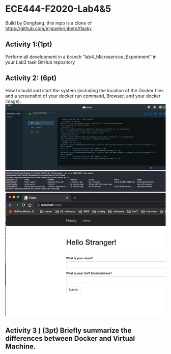 # ECE444-F2020-Lab4&5
 Build by Dongfang. this repo is a clone of https://github.com/miguelgrinberg/flasky 



## Activity 1:(1pt) 
Perform all development in a branch "lab4_Microservice_Experiment" in your Lab3 task GitHub repository
## Activity 2: (6pt) 
How to build and start the system (including the location of the Docker files and a screenshot of your docker run command, Browser, and your docker image).
<img src="https://github.com/kmomuphnie/ECE444-F2020-Lab3/blob/lab4_Microservice_Experiment/img/docker_container_log.png" width="700">
<img src="https://github.com/kmomuphnie/ECE444-F2020-Lab3/blob/lab4_Microservice_Experiment/img/docker_image_status.png" width="700">
<img src="https://github.com/kmomuphnie/ECE444-F2020-Lab3/blob/lab4_Microservice_Experiment/img/localhost.png" width="700">

## Activity 3 ) (3pt) Briefly summarize the differences between Docker and Virtual Machine.
